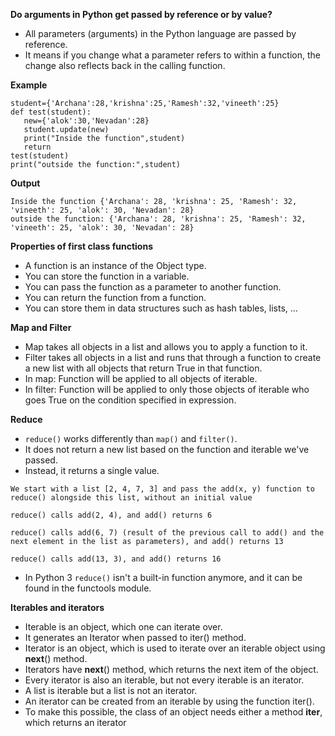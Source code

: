**Do arguments in Python get passed by reference or by value?**

* All parameters (arguments) in the Python language are passed by reference.
* It means if you change what a parameter refers to within a function, the change also reflects back in the calling function.

**Example**
```
student={'Archana':28,'krishna':25,'Ramesh':32,'vineeth':25}
def test(student):
   new={'alok':30,'Nevadan':28}
   student.update(new)
   print("Inside the function",student)
   return
test(student)
print("outside the function:",student)
```

**Output**

```
Inside the function {'Archana': 28, 'krishna': 25, 'Ramesh': 32, 'vineeth': 25, 'alok': 30, 'Nevadan': 28}
outside the function: {'Archana': 28, 'krishna': 25, 'Ramesh': 32, 'vineeth': 25, 'alok': 30, 'Nevadan': 28}
```

**Properties of first class functions**

* A function is an instance of the Object type.
* You can store the function in a variable.
* You can pass the function as a parameter to another function.
* You can return the function from a function.
* You can store them in data structures such as hash tables, lists, …

**Map and Filter**

* Map takes all objects in a list and allows you to apply a function to it.
* Filter takes all objects in a list and runs that through a function to create a new list with all objects that return True in that function.
* In map: Function will be applied to all objects of iterable. 
* In filter: Function will be applied to only those objects of iterable who goes True on the condition specified in expression.

**Reduce**

* `reduce()` works differently than `map()` and `filter()`. 
* It does not return a new list based on the function and iterable we've passed. 
* Instead, it returns a single value.

```
We start with a list [2, 4, 7, 3] and pass the add(x, y) function to reduce() alongside this list, without an initial value

reduce() calls add(2, 4), and add() returns 6

reduce() calls add(6, 7) (result of the previous call to add() and the next element in the list as parameters), and add() returns 13

reduce() calls add(13, 3), and add() returns 16
```

* In Python 3 `reduce()` isn't a built-in function anymore, and it can be found in the functools module.

**Iterables and iterators**

* Iterable is an object, which one can iterate over. 
* It generates an Iterator when passed to iter() method.
* Iterator is an object, which is used to iterate over an iterable object using __next__() method.
* Iterators have __next__() method, which returns the next item of the object.
* Every iterator is also an iterable, but not every iterable is an iterator.
* A list is iterable but a list is not an iterator.
* An iterator can be created from an iterable by using the function iter(). 
* To make this possible, the class of an object needs either a method __iter__, which returns an iterator






